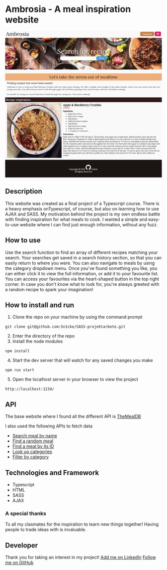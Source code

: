 # Ambrosia - A meal inspiration website

![WebsiteOverviewImg](/src/images/Ambrosia%20MealDB.png)

## Description

This website was created as a final project of a Typescript course. There is a heavy emphasis onTypescript, of course, but also on learning how to use AJAX and SASS. My motivation behind the project is my own endless battle with finding inspiration for what meals to cook. I wanted a simple and easy-to-use website where I can find just enough information, without any fuzz.

## How to use

Use the search function to find an array of different recipes matching your search. Your searches get saved in a search history section, so that you can easily return to where you were. You can also navigate to meals by using the category dropdown menu. Once you've found something you like, you can either click it to view the full information, or add it to your favourite list. You can access your favourites via the heart-shaped button in the top right corner. In case you don't know what to look for, you're always greeted with a random recipe to spark your imagination!

## How to install and run

1.  Clone the repo on your machine by using the command prompt

```
git clone git@github.com:Sn1cke/SASS-projektarbete.git
```

2. Enter the directory of the repo
3. Install the node modules

```
npm install
```

4. Start the dev server that will watch for any saved changes you make

```
npm run start
```

5. Open the localhost server in your browser to view the project

```
http://localhost:1234/
```

## API

The base website where I found all the different API is [TheMealDB](https://www.themealdb.com/api.php)

I also used the following APIs to fetch data

- [Search meal by name](https://www.themealdb.com/api/json/v1/1/search.php?s=)
- [Find a random meal](https://www.themealdb.com/api/json/v1/1/random.php)
- [Find a meal by its ID](https://www.themealdb.com/api/json/v1/1/lookup.php?i=)
- [Look up categories](https://www.themealdb.com/api/json/v1/1/categories.php)
- [Filter by category](https://www.themealdb.com/api/json/v1/1/filter.php?c=)

## Technologies and Framework

- Typescript
- HTML
- SASS
- AJAX

### A special thanks

To all my clasmates for the inspiration to learn new things together! Having people to trade ideas with is invaluable.

## Developer

Thank you for taking an interest in my project!
[Add me on LinkedIn](https://www.linkedin.com/in/niclas-broberg-a6b079251/)
[Follow me on GitHub](https://github.com/Sn1cke)
